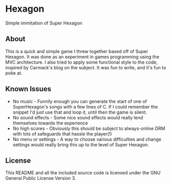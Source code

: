 Hexagon
=======
Simple immitation of Super Hexagon

About
-----
This is a quick and simple game I threw together based off of Super Hexagon.
It was done as an experiment in games programming using the MVC architecture.
I also tried to apply some functional style to the code, inspired by Carmack's
blog on the subject. It was fun to write, and it's fun to poke at.

Known Issues
------------
 * No music - Funnily enough you can generate the start of one of SuperHexagon's
songs with a few lines of C. If I could remember the snippet I'd just use that
and loop it, until then the game is silent.
 * No sound effects - Some nice sound effects would really lend themselves
towards the experience
 * No high scores - Obviously this should be subject to always-online DRM with
lots of safeguards that hassle the player(!)
 * No menu or settings - A way to choose various difficulties and change
settings would really bring this up to the level of Super Hexagon.

License
-------
This README and all the included source code is licensed under the GNU General
Public License Version 3.
